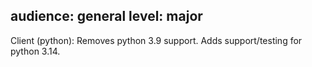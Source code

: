 audience: general
level: major
---
Client (python): Removes python 3.9 support. Adds support/testing for python 3.14.

